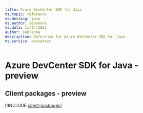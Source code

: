 ```yaml
---
title: Azure DevCenter SDK for Java
ms.topic: reference
ms.devlang: java
ms.author: sebrenna
ms.data: 11/14/2022
author: sebrenna
description: Reference for Azure DevCenter SDK for Java
ms.service: devcenter
---
```

# Azure DevCenter SDK for Java - preview

## Client packages - preview
[!INCLUDE [client-packages](devcenter-client-index.md)]